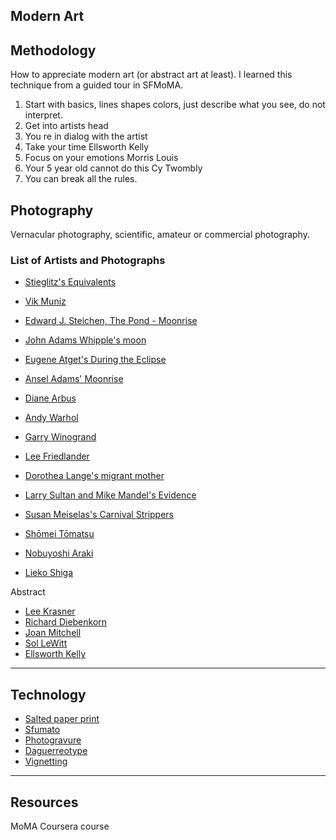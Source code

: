 Modern Art
---

## Methodology

How to appreciate modern art (or abstract art at least). I learned this technique from a guided tour in SFMoMA.

1. Start with basics, lines shapes colors, just describe what you see, do not interpret.
2. Get into artists head 
3. You re in dialog with the artist
4. Take your time Ellsworth Kelly
5. Focus on your emotions Morris Louis
6. Your 5 year old cannot do this Cy Twombly
7. You can break all the rules.

## Photography

Vernacular photography, scientific, amateur or commercial photography.

### List of Artists and Photographs

- [Stieglitz's Equivalents](https://en.wikipedia.org/wiki/Equivalents)
- [Vik Muniz](https://en.wikipedia.org/wiki/Vik_Muniz)
- [Edward J. Steichen, The Pond - Moonrise](http://www.metmuseum.org/toah/works-of-art/33.43.40/)
- [John Adams Whipple's moon](https://en.wikipedia.org/wiki/John_Adams_Whipple)
- [Eugene Atget's During the Eclipse](https://www.moma.org/collection/works/43793?locale=en)
- [Ansel Adams' Moonrise](https://www.sfmoma.org/artwork/83.257)
- [Diane Arbus](https://en.wikipedia.org/wiki/Diane_Arbus)
- [Andy Warhol](https://en.wikipedia.org/wiki/Andy_Warhol)
- [Garry Winogrand](https://en.wikipedia.org/wiki/Garry_Winogrand)
- [Lee Friedlander](https://en.wikipedia.org/wiki/Lee_Friedlander)
- [Dorothea Lange's migrant mother](https://www.moma.org/learn/moma_learning/dorothea-lange-migrant-mother-nipomo-california-1936)
- [Larry Sultan and Mike Mandel's Evidence](http://larrysultan.com/gallery/evidence/)
- [Susan Meiselas's Carnival Strippers](http://www.susanmeiselas.com/early-years/carnival-strippers/)

- [Shōmei Tōmatsu](https://en.wikipedia.org/wiki/Sh%C5%8Dmei_T%C5%8Dmatsu)
- [Nobuyoshi Araki](https://en.wikipedia.org/wiki/Nobuyoshi_Araki)
- [Lieko Shiga](http://www.liekoshiga.com/works/)

Abstract

- [Lee Krasner](https://en.wikipedia.org/wiki/Lee_Krasner)
- [Richard Diebenkorn](https://en.wikipedia.org/wiki/Richard_Diebenkorn)
- [Joan Mitchell](https://en.wikipedia.org/wiki/Joan_Mitchell)
- [Sol LeWitt](https://en.wikipedia.org/wiki/Sol_LeWitt)
- [Ellsworth Kelly](https://en.wikipedia.org/wiki/Ellsworth_Kelly)

---

## Technology

- [Salted paper print](https://en.wikipedia.org/wiki/Salt_print)
- [Sfumato](https://en.wikipedia.org/wiki/Sfumato)
- [Photogravure](https://en.wikipedia.org/wiki/Photogravure)
- [Daguerreotype](https://en.wikipedia.org/wiki/Daguerreotype)
- [Vignetting](https://en.wikipedia.org/wiki/Vignetting)


---

## Resources

MoMA Coursera course
